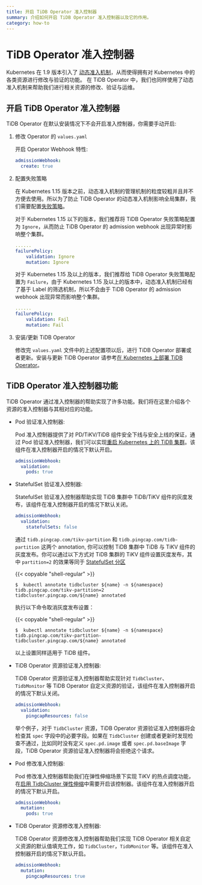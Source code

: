 ```yaml
---
title: 开启 TiDB Operator 准入控制器
summary: 介绍如何开启 TiDB Operator 准入控制器以及它的作用。
category: how-to
---
```


# TiDB Operator 准入控制器

Kubernetes 在 1.9 版本引入了 [动态准入机制](https://kubernetes.io/zh/docs/reference/access-authn-authz/extensible-admission-controllers/)，从而使得拥有对 Kubernetes 中的各类资源进行修改与验证的功能。 在 TiDB Operator 中，我们也同样使用了动态准入机制来帮助我们进行相关资源的修改、验证与运维。

## 开启 TiDB Operator 准入控制器

TiDB Operator 在默认安装情况下不会开启准入控制器，你需要手动开启:

1. 修改 Operator 的 `values.yaml`

    开启 Operator Webhook 特性:

    ```yaml
    admissionWebhook:
      create: true
    ```

2. 配置失败策略

    在 Kubernetes 1.15 版本之前，动态准入机制的管理机制的粒度较粗并且并不方便去使用。所以为了防止 TiDB Operator 的动态准入机制影响全局集群，我们需要配置[失败策略](https://kubernetes.io/zh/docs/reference/access-authn-authz/extensible-admission-controllers/#failure-policy)。

    对于 Kubernetes 1.15 以下的版本，我们推荐将 TiDB Operator 失败策略配置为 `Ignore`，从而防止 TiDB Operator 的 admission webhook 出现异常时影响整个集群。

    ```yaml
    ......
    failurePolicy:
        validation: Ignore
        mutation: Ignore
    ```

    对于 Kubernetes 1.15 及以上的版本，我们推荐给 TiDB Operator 失败策略配置为 `Failure`，由于 Kubernetes 1.15 及以上的版本中，动态准入机制已经有了基于 Label 的筛选机制，所以不会由于 TiDB Operator 的 admission webhook 出现异常而影响整个集群。

    ```yaml
    ......
    failurePolicy:
        validation: Fail
        mutation: Fail
    ```

3. 安装/更新 TiDB Operator

    修改完 `values.yaml` 文件中的上述配置项以后，进行 TiDB Operator 部署或者更新。安装与更新 TiDB Operator 请参考[在 Kubernetes 上部署 TiDB Operator](deploy-tidb-operator.md)。

## TiDB Operator 准入控制器功能

TiDB Operator 通过准入控制器的帮助实现了许多功能。我们将在这里介绍各个资源的准入控制器与其相对应的功能。

* Pod 验证准入控制器:

    Pod 准入控制器提供了对 PD/TiKV/TiDB 组件安全下线与安全上线的保证，通过 Pod 验证准入控制器，我们可以实现[重启 Kubernetes 上的 TiDB 集群](restart-a-tidb-cluster.md)。该组件在准入控制器开启的情况下默认开启。

    ```yaml
    admissionWebhook:
      validation:
        pods: true
    ```

* StatefulSet 验证准入控制器:

    StatefulSet 验证准入控制器帮助实现 TiDB 集群中 TiDB/TiKV 组件的灰度发布，该组件在准入控制器开启的情况下默认关闭。

    ```yaml
    admissionWebhook:
      validation:
        statefulSets: false
    ```

    通过 `tidb.pingcap.com/tikv-partition` 和 `tidb.pingcap.com/tidb-partition` 这两个 annotation, 你可以控制 TiDB 集群中 TiDB 与 TiKV 组件的灰度发布。你可以通过以下方式对 TiDB 集群的 TiKV 组件设置灰度发布，其中 `partition=2` 的效果等同于 [StatefulSet 分区](https://kubernetes.io/zh/docs/concepts/workloads/controllers/statefulset/#%E5%88%86%E5%8C%BA)

    {{< copyable "shell-regular" >}}

    ```shell
    $  kubectl annotate tidbcluster ${name} -n ${namespace} tidb.pingcap.com/tikv-partition=2 
    tidbcluster.pingcap.com/${name} annotated
    ```

    执行以下命令取消灰度发布设置：

    {{< copyable "shell-regular" >}}

    ```shell
    $  kubectl annotate tidbcluster ${name} -n ${namespace} tidb.pingcap.com/tikv-partition- 
    tidbcluster.pingcap.com/${name} annotated
    ```

    以上设置同样适用于 TiDB 组件。

* TiDB Operator 资源验证准入控制器:

    TiDB Operator 资源验证准入控制器帮助实现针对 `TidbCluster`、`TidbMonitor` 等 TiDB Operator 自定义资源的验证，该组件在准入控制器开启的情况下默认关闭。

    ```yaml
    admissionWebhook:
      validation:
        pingcapResources: false
    ```

    举个例子，对于 `TidbCluster` 资源，TiDB Operator 资源验证准入控制器将会检查其 `spec` 字段中的必要字段。如果在 `TidbCluster` 创建或者更新时发现检查不通过，比如同时没有定义 `spec.pd.image` 或者 `spec.pd.baseImage` 字段，TiDB Operator 资源验证准入控制器将会拒绝这个请求。

* Pod 修改准入控制器:

    Pod 修改准入控制器帮助我们在弹性伸缩场景下实现 TiKV 的热点调度功能，在[启用 TidbCluster 弹性伸缩](enable-tidb-cluster-auto-scaling.md)中需要开启该控制器。该组件在准入控制器开启的情况下默认开启。

    ```yaml
    admissionWebhook:
      mutation:
        pods: true
    ```

* TiDB Operator 资源修改准入控制器:

    TiDB Operator 资源修改准入控制器帮助我们实现 TiDB Operator 相关自定义资源的默认值填充工作，如 `TidbCluster`，`TidbMonitor` 等。该组件在准入控制器开启的情况下默认开启。

    ```yaml
    admissionWebhook:
      mutation:
        pingcapResources: true
    ```

